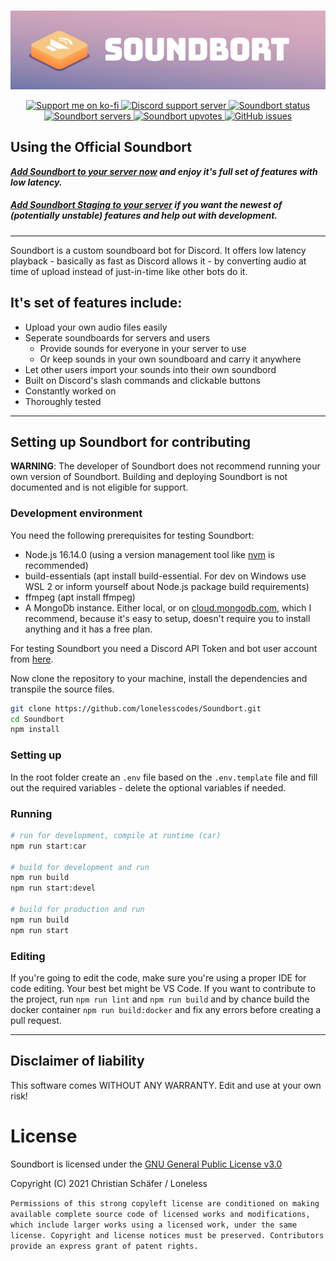 <div align="center">
  <br />
  <p>
    <a href="https://soundbort.loneless.art"><img src="assets/readme_banner.jpg" alt="Soundbort banner" width="800" /></a>
  </p>
  <p>
    <a href="https://ko-fi.com/loneless">
        <img src="https://ko-fi.com/img/githubbutton_sm.svg" height="20" alt="Support me on ko-fi" />
    </a>
    <a href="https://discord.gg/94MaVKtTPq">
        <img src="https://img.shields.io/discord/875115596038176830?color=5865F2&logo=discord&logoColor=white" alt="Discord support server" />
    </a>
    <a href="https://top.gg/bot/868296331234521099">
        <img src="https://top.gg/api/widget/status/868296331234521099.svg" alt="Soundbort status" />
    </a>
    <a href="https://top.gg/bot/868296331234521099">
        <img src="https://top.gg/api/widget/servers/868296331234521099.svg" alt="Soundbort servers" />
    </a>
    <a href="https://top.gg/bot/868296331234521099/vote">
        <img src="https://top.gg/api/widget/upvotes/868296331234521099.svg" alt="Soundbort upvotes" />
    </a>
    <a href="https://github.com/LonelessCodes/Soundbort/issues">
        <img src="https://img.shields.io/github/issues/LonelessCodes/Soundbort" alt="GitHub issues">
    </a>
  </p>
</div>

## Using the Official Soundbort

***[Add Soundbort to your server now](https://discord.com/api/oauth2/authorize?client_id=868296331234521099&permissions=2150943808&scope=applications.commands%20bot) and enjoy it's full set of features with low latency.***

##### *[Add Soundbort Staging to your server](https://discord.com/api/oauth2/authorize?client_id=869715767497740378&permissions=2150943808&scope=applications.commands%20bot) if you want the newest of (potentially unstable) features and help out with development.*

---

Soundbort is a custom soundboard bot for Discord. It offers low latency playback - basically as fast as Discord allows it - by converting audio at time of upload instead of just-in-time like other bots do it.

## It's set of features include:

* Upload your own audio files easily
* Seperate soundboards for servers and users
    * Provide sounds for everyone in your server to use
    * Or keep sounds in your own soundboard and carry it anywhere
* Let other users import your sounds into their own soundbord
* Built on Discord's slash commands and clickable buttons
* Constantly worked on
* Thoroughly tested

---
## Setting up Soundbort for contributing

**WARNING**: The developer of Soundbort does not recommend running your own version of Soundbort. Building and deploying Soundbort is not documented and is not eligible for support.

### Development environment

You need the following prerequisites for testing Soundbort:

* Node.js 16.14.0 (using a version management tool like [nvm](https://github.com/nvm-sh/nvm) is recommended)
* build-essentials (apt install build-essential. For dev on Windows use WSL 2 or inform yourself about Node.js package build requirements)
* ffmpeg (apt install ffmpeg)
* A MongoDb instance. Either local, or on [cloud.mongodb.com](https://cloud.mongodb.com), which I recommend, because it's easy to setup, doesn't require you to install anything and it has a free plan.

For testing Soundbort you need a Discord API Token and bot user account from [here](https://discord.com/developers/applications).

Now clone the repository to your machine, install the dependencies and transpile the source files.

```sh
git clone https://github.com/lonelesscodes/Soundbort.git
cd Soundbort
npm install
```

### Setting up

In the root folder create an `.env` file based on the `.env.template` file and fill out the required variables - delete the optional variables if needed.

### Running

```sh
# run for development, compile at runtime (car)
npm run start:car

# build for development and run
npm run build
npm run start:devel

# build for production and run
npm run build
npm run start
```

### Editing

If you're going to edit the code, make sure you're using a proper IDE for code editing. Your best bet might be VS Code. If you want to contribute to the project, run `npm run lint` and `npm run build` and by chance build the docker container `npm run build:docker` and fix any errors before creating a pull request.

---

## Disclaimer of liability

This software comes WITHOUT ANY WARRANTY. Edit and use at your own risk!

# License

Soundbort is licensed under the [GNU General Public License v3.0](LICENSE)

Copyright (C) 2021 Christian Schäfer / Loneless

`Permissions of this strong copyleft license are conditioned on making available complete source code of licensed works and modifications, which include larger works using a licensed work, under the same license. Copyright and license notices must be preserved. Contributors provide an express grant of patent rights.`

